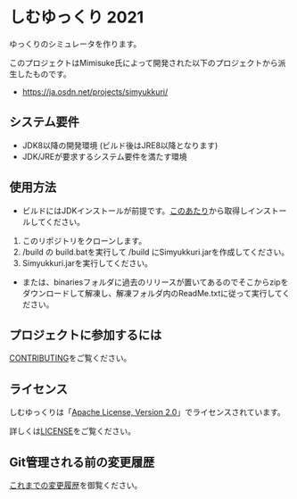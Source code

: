 しむゆっくり 2021
===

ゆっくりのシミュレータを作ります。

このプロジェクトはMimisuke氏によって開発された以下のプロジェクトから派生したものです。

* https://ja.osdn.net/projects/simyukkuri/

システム要件
---

* JDK8以降の開発環境 (ビルド後はJRE8以降となります)
* JDK/JREが要求するシステム要件を満たす環境

使用方法
---
* ビルドにはJDKインストールが前提です。[このあたり](https://adoptopenjdk.net/)から取得しインストールしてください。
1. このリポジトリをクローンします。
2. /build の build.batを実行して /build にSimyukkuri.jarを作成してください。
3. Simyukkuri.jarを実行してください。
* または、binariesフォルダに過去のリリースが置いてあるのでそこからzipをダウンロードして解凍し、解凍フォルダ内のReadMe.txtに従って実行してください。

プロジェクトに参加するには
---

[CONTRIBUTING](CONTRIBUTING.md)をご覧ください。

ライセンス
---

しむゆっくりは「[Apache License, Version 2.0](https://www.apache.org/licenses/LICENSE-2.0)」でライセンスされています。

詳しくは[LICENSE](LICENSE)をご覧ください。

Git管理される前の変更履歴
---

[これまでの変更履歴](CHANGELOG.txt)を御覧ください。
